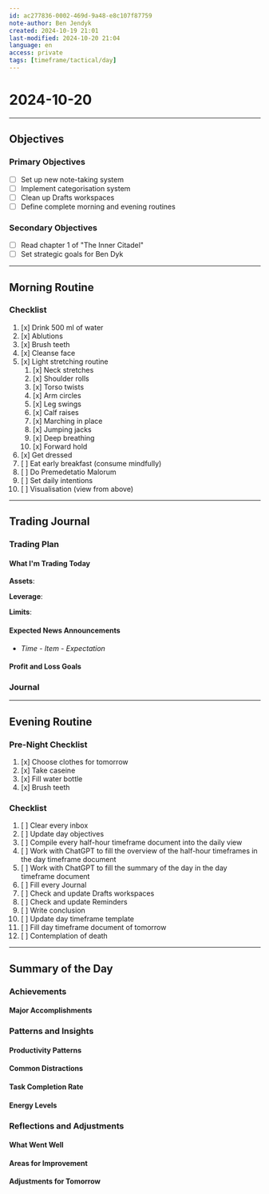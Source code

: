 ```yaml
---
id: ac277836-0002-469d-9a48-e8c107f87759
note-author: Ben Jendyk
created: 2024-10-19 21:01
last-modified: 2024-10-20 21:04
language: en
access: private
tags: [timeframe/tactical/day]
---
```


# 2024-10-20

---

## Objectives

### Primary Objectives

- [ ] Set up new note-taking system
- [ ] Implement categorisation system
- [ ] Clean up Drafts workspaces
- [ ] Define complete morning and evening routines

### Secondary Objectives

- [ ] Read chapter 1 of "The Inner Citadel"
- [ ] Set strategic goals for Ben Dyk

---

## Morning Routine

### Checklist

1. [x] Drink 500 ml of water
2. [x] Ablutions
3. [x] Brush teeth
4. [x] Cleanse face
5. [x] Light stretching routine
	1. [x] Neck stretches
	2. [x] Shoulder rolls
	3. [x] Torso twists
	4. [x] Arm circles
	5. [x] Leg swings
	6. [x] Calf raises
	7. [x] Marching in place
	8. [x] Jumping jacks
	9. [x] Deep breathing
	10. [x] Forward hold
6. [x] Get dressed
7. [ ] Eat early breakfast (consume mindfully)
8. [ ] Do Premedetatio Malorum
9. [ ] Set daily intentions
10. [ ] Visualisation (view from above)

---

## Trading Journal

### Trading Plan

#### What I'm Trading Today

**Assets**:

**Leverage**:

**Limits**:

#### Expected News Announcements

- *Time - Item - Expectation*

#### Profit and Loss Goals

### Journal

---

## Evening Routine

### Pre-Night Checklist

1. [x] Choose clothes for tomorrow
2. [x] Take caseine
3. [x] Fill water bottle
4. [x] Brush teeth

### Checklist

1. [ ] Clear every inbox
2. [ ] Update day objectives
3. [ ] Compile every half-hour timeframe document into the daily view
4. [ ] Work with ChatGPT to fill the overview of the half-hour timeframes in the day timeframe document
5. [ ] Work with ChatGPT to fill the summary of the day in the day timeframe document
6. [ ] Fill every Journal
7. [ ] Check and update Drafts workspaces
8. [ ] Check and update Reminders 
9. [ ] Write conclusion
10. [ ] Update day timeframe template
11. [ ] Fill day timeframe document of tomorrow
12. [ ] Contemplation of death

---

## Summary of the Day

### Achievements

#### Major Accomplishments

### Patterns and Insights

#### Productivity Patterns

#### Common Distractions

#### Task Completion Rate

#### Energy Levels

### Reflections and Adjustments

#### What Went Well

#### Areas for Improvement

#### Adjustments for Tomorrow
